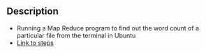 ## Description
- Running a Map Reduce program to find out the word count of a particular file from the terminal in Ubuntu
- [Link to steps](https://github.com/tgt555/Hadoop-Word-count/blob/master/Steps.md)


